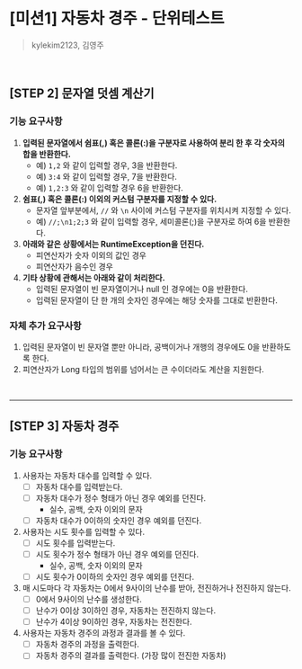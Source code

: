 # [미션1] 자동차 경주 - 단위테스트
> kylekim2123, 김영주

<br>

## [STEP 2] 문자열 덧셈 계산기
### 기능 요구사항
1. **입력된 문자열에서 쉼표(,) 혹은 콜론(:)을 구분자로 사용하여 분리 한 후 각 숫자의 합을 반환한다.**
    - 예) `1,2` 와 같이 입력할 경우, 3을 반환한다.
    - 예) `3:4` 와 같이 입력할 경우, 7을 반환한다.
    - 예) `1,2:3` 와 같이 입력할 경우 6을 반환한다.
2. **쉼표(,) 혹은 콜론(:) 이외의 커스텀 구분자를 지정할 수 있다.**
    - 문자열 앞부분에서, `//` 와 `\n` 사이에 커스텀 구분자를 위치시켜 지정할 수 있다.
    - 예) `//;\n1;2;3` 와 같이 입력할 경우, 세미콜론(;)을 구분자로 하여 6을 반환한다.
3. **아래와 같은 상황에서는 RuntimeException을 던진다.**
    - 피연산자가 숫자 이외의 값인 경우
    - 피연산자가 음수인 경우
4. **기타 상황에 관해서는 아래와 같이 처리한다.**
    - 입력된 문자열이 빈 문자열이거나 null 인 경우에는 0을 반환한다.
    - 입력된 문자열이 단 한 개의 숫자인 경우에는 해당 숫자를 그대로 반환한다.

### 자체 추가 요구사항
1. 입력된 문자열이 빈 문자열 뿐만 아니라, 공백이거나 개행의 경우에도 0을 반환하도록 한다.
2. 피연산자가 Long 타입의 범위를 넘어서는 큰 수이더라도 계산을 지원한다.

<br>

---

## [STEP 3] 자동차 경주
### 기능 요구사항
1. 사용자는 자동차 대수를 입력할 수 있다.
   - [ ]  자동차 대수를 입력받는다.
   - [ ]  자동차 대수가 정수 형태가 아닌 경우 예외를 던진다.
      - 실수, 공백, 숫자 이외의 문자
   - [ ]  자동차 대수가 0이하의 숫자인 경우 예외를 던진다.
2. 사용자는 시도 횟수를 입력할 수 있다.
   - [ ]  시도 횟수를 입력받는다.
   - [ ]  시도 횟수가 정수 형태가 아닌 경우 예외를 던진다.
      - 실수, 공백, 숫자 이외의 문자
   - [ ]  시도 횟수가 0이하의 숫자인 경우 예외를 던진다.
3. 매 시도마다 각 자동차는 0에서 9사이의 난수를 받아, 전진하거나 전진하지 않는다.
   - [ ]  0에서 9사이의 난수를 생성한다.
   - [ ]  난수가 0이상 3이하인 경우, 자동차는 전진하지 않는다.
   - [ ]  난수가 4이상 9이하인 경우, 자동차는 전진한다.
4. 사용자는 자동차 경주의 과정과 결과를 볼 수 있다.
   - [ ]  자동차 경주의 과정을 출력한다.
   - [ ]  자동차 경주의 결과를 출력한다. (가장 많이 전진한 자동차)
